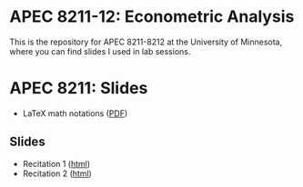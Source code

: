# APEC 8211-12: Econometric Analysis
This is the repository for APEC 8211-8212 at the University of Minnesota, where you can find slides I used in lab sessions.

# APEC 8211: Slides
+ LaTeX math notations ([PDF](https://shunkei3.github.io/apec8211-8212/Demonstration/Demonstration.pdf))

## Slides
+ Recitation 1 ([html](https://shunkei3.github.io/apec8211-8212/Recitation/rec1/recitation1_slides.html))
+ Recitation 2 ([html](https://shunkei3.github.io/apec8211-8212/Recitation/rec2/recitation2_slides.html))